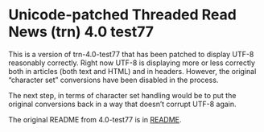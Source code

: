 Unicode-patched Threaded Read News (trn) 4.0 test77
===================================================

This is a version of trn-4.0-test77 that has been patched to display UTF-8 reasonably correctly.
Right now UTF-8 is displaying more or less correctly both in articles (both text and HTML) and in headers.
However, the original “character set” conversions have been disabled in the process.

The next step, in terms of character set handling would be to put the original conversions back
in a way that doesn’t corrupt UTF-8 again.

The original README from 4.0-test77 is in [README](README).
